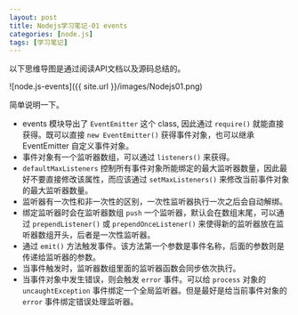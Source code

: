 ```yaml
---
layout: post
title: Nodejs学习笔记-01 events
categories: [node.js]
tags: [学习笔记]
---
```


以下思维导图是通过阅读API文档以及源码总结的。

![node.js-events]({{ site.url }}/images/Nodejs01.png)

<!--more-->

简单说明一下。

 - events 模块导出了 `EventEmitter` 这个 class, 因此通过 `require()` 就能直接获得。既可以直接 `new EventEmitter()` 获得事件对象，也可以继承 EventEmitter 自定义事件对象。
 - 事件对象有一个监听器数组，可以通过 `listeners()` 来获得。
 - `defaultMaxListeners` 控制所有事件对象所能绑定的最大监听器数量，因此最好不要直接修改该属性，而应该通过 `setMaxListeners()` 来修改当前事件对象的最大监听器数量。
 - 监听器有一次性和非一次性的区别，一次性监听器执行一次之后会自动解绑。
 - 绑定监听器时会在监听器数组 `push` 一个监听器，默认会在数组末尾，可以通过 `prependListener()` 或 `prependOnceListener()` 来使得新的监听器放在监听器数组开头，后者是一次性监听器。
 - 通过 `emit()` 方法触发事件。该方法第一个参数是事件名称，后面的参数则是传递给监听器的参数。
 - 当事件触发时，监听器数组里面的监听器函数会同步依次执行。
 - 当事件对象中发生错误，则会触发 `error` 事件。可以给 `process` 对象的 `uncaughtException` 事件绑定一个全局监听器。但是最好是给当前事件对象的 `error` 事件绑定错误处理监听器。

